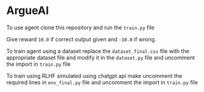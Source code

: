 # ArgueAI

To use agent clone this repository and run the `train.py` file

Give reward `10.0` if correct output given and `-10.0` if wrong.

To train agent using a dataset replace the `dataset_final.csv` file with the appropriate dataset file and modify it in the `dataset.py` file and uncomment the import in `train.py` file

To train using RLHF simulated using chatgpt api make uncomment the required lines in `env_final.py` file and uncomment the import in `train.py` file